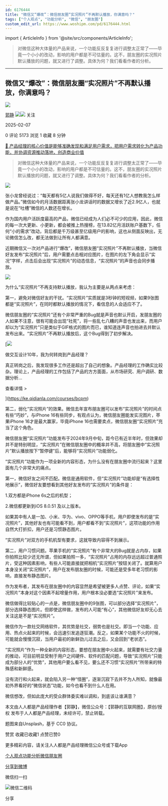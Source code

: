 ```yaml
---
id: 6176444
title: "微信又“爆改”：微信朋友圈“实况照片”不再默认播放，你满意吗？"
tags: ["个人观点", "功能分析", "微信", "朋友圈"]
custom_edit_url: https://www.woshipm.com/pd/6176444.html
---
```

import { ArticleInfo } from '@site/src/components/ArticleInfo';

<ArticleInfo
    author="郭静"
    authorLink="https://www.woshipm.com/u/138560"
    published="2025-02-07"
    views={5173}
    comments={0}
    collects={1}
/>

> 对微信这种大体量的产品来说，一个功能反反复复进行调整太正常了——毕竟一个小小的改动，影响的用户都是不可估量的。这不，朋友圈的实况照片默认播放的问题，就又进行了调整。具体为何？我们看看作者的分析。

---

## 微信又“爆改”：微信朋友圈“实况照片”不再默认播放，你满意吗？

[![](https://image.woshipm.com/wp-files/2016/12/37DFMO9nhXlutcl3ItzS.jpg!/both/72x72)](https://www.woshipm.com/u/138560)

[郭静](https://www.woshipm.com/u/138560) ![](https://static.woshipm.com/tag/1121_1@2x.png)![](https://static.woshipm.com/tag/2105_1@2x.png) 关注

2025-02-07

0 评论 5173 浏览 1 收藏 8 分钟

[🔗 产品经理的核心价值是能够准确发现和满足用户需求，把用户需求转化为产品功能，并协调资源推动落地，创造商业价值](https://ke.qidianla.com/courses/90pm)

> 对微信这种大体量的产品来说，一个功能反反复复进行调整太正常了——毕竟一个小小的改动，影响的用户都是不可估量的。这不，朋友圈的实况照片默认播放的问题，就又进行了调整。具体为何？我们看看作者的分析。

![](https://image.woshipm.com/2024/12/12/16165638-b83c-11ef-a799-00163e1bca14.png)

张小龙曾经说过：“每天都有5亿人说我们做得不好，每天还有1亿人想教我怎么样做产品。”微信如今的月活数据距离张小龙讲话时的数据又增长了近2.9亿人，也就是说在“吐槽”微信的人数还在增长。

作为国内用户活跃度最高的产品，微信已经成为人们必不可少的应用，因此，微信的每一次大更新、小更新，都会被推上热搜榜，在13.82亿月活跃账户基数下，任何“小的需求”改动，背后都是千万级甚至亿级用户的影响，这也从侧面反映出，无论微信怎么改，都无法做到让所有人都满意。

近期微信又一次对产品进行“爆改”，微信朋友圈“实况照片”不再默认播放，当微信好友发布“实况照片”后，用户需要点击相对应图片，在图片的左下角会显示“实况”字样，点击后会出现“实况照片”的动态信息，“实况照片”的声音也会同步播放。

![](https://image.woshipm.com/2025/02/06/fc09b4d4-e3e6-11ef-ad91-00163e09d72f.jpg)

为什么“实况照片”不再支持默认播放，我认为主要是从两点来考虑：

第一，避免对微信好友的干扰。“实况照片”实质就是3秒钟的短视频，如果9张图都是“实况照片”，在同时都默认播放的情况下，看信息的人会适应不了。

微信朋友圈的“实况照片”还有个非常严重的Bug就是声音也默认开启，发朋友圈的人如果不注意，很有可能会出现“社死”，将一些乱七八糟的声音也发出来，而用户却以为“实况照片”只是类似于GIF格式的图片而已，谁知道连声音也拍进去并默认发布出来。“实况照片”不再默认播放后，这个Bug得到了初步解决。

[![](https://image.woshipm.com/2023/08/02/769bf6f4-30e6-11ee-b3cb-00163e0b5ff3.png)

做交互设计10年，我为何转岗到产品经理？

真正转岗之后，我发现很多工作还是超出了自己的想象。产品经理的工作确实比较杂。理论上，产品经理的工作包括了产品的方方面面，从市场研究、用户调研、数据分析...

查看详情 >

](https://ke.qidianla.com/courses/bcpm)

第二，弱化“实况照片”的效果。微信去年宣布朋友圈可以发布“实况照片”的时间点有些“巧妙”，与iPhone 16有些同步，有观点认为，微信朋友圈能发实况图片，苹果iPhone 16才是最大赢家，毕竟iPhone 16也需要卖点，微信朋友圈“实况照片”充当了这个角色。

微信朋友圈“实况照片”功能发布于2024年9月中旬，距今已有近半年时，但效果却并不是特别明显，“实况照片”在微信朋友圈中的概率并不高，将朋友圈中“实况照片”默认播放按下“暂停键”后，能够将“实况照片”功能弱化。

“实况照片”功能作为一项全新的内容形态，为什么没有在朋友圈中流行起来？这里面有几个非常大的痛点。

第一，微信好友之间不匹配。微信是通用软件，但“实况照片”功能却是“有选择性地展示”，微信好友要想看到其他好友发布的“实况照片”的条件是：

1.双方都是iPhone 6s之后的机型；

2.微信都更新到iOS 8.0.51 及以上版本。

如果其中有人是一加、小米、华为、vivo、OPPO等手机，用户即使发布的是“实况照片”，其他好友也有可能看不到，用户都看不到“实况照片”，这项功能的作用自然大打折扣，用户还是习惯静态图片。

“实况照片”对双方的手机机型有要求，这就导致内容得不到展示。

第二，用户习惯问题。苹果手机的“实况照片”有个非常大的Bug就是占内存，如果你拍照比较少还无所谓，但如果拍照一多，“实况照片”占用的内存远远超过普通照片，受这种因素影响，有些人可能直接就把相机“实况照片”按钮关闭了。就算用户本身没关闭“实况照片”，用户在发布朋友圈的时候，可能还是受多年老习惯的影响，直接发布静态图片。

作为发布者，其发布在朋友圈中的内容显然是希望被更多人点赞、评论，如果“实况照片”本身对这个因素不起增量作用，用户根本没必要选“实况照片”来发布。

微信做得比较贴心的一点是，微信朋友圈中的9张图，可以部分选择“实况照片”，部分选择静态图片。但即使这样做，发布的人可能“有心”，其他微信好友却无心去关注这是不是“实况照片”。

微信作为一款社交网络软件，其优势是社交，弱势也是社交。即当一个功能、应用、热点火起来的时候，会迅速引发追逐狂潮。反之，如果某个功能不火的时候，可能就会慢慢沉寂，当用户最初的新鲜劲儿过去之后，又会回到“老状态”。

“实况照片”作为一种全新的内容形态，要想在朋友圈中火起来，就需要有社交力量的推动，可目前明显受制于用户之间硬件、软件的匹配问题，导致“实况照片”只能成为部分人的“优势”，其他用户要么看不见，要么还不习惯“实况照片”所带来的特殊感和新鲜感。

没有流行和火起来，就会陷入另一种“怪圈”，逐渐沉寂下去并不为人所知，就像最初外界看好的“微信状态”功能，如今也看不到什么人在用。

微信想改，但如此庞大的受众群体委实难以调和，到底该让谁满意？

本文由人人都是产品经理作者【郭静】，微信公众号：【郭静的互联网圈】，原创/授权 发布于人人都是产品经理，未经许可，禁止转载。

题图来自Unsplash，基于 CC0 协议。

赞赏 收藏已收藏1 点赞已赞0

更多精彩内容，请关注人人都是产品经理微信公众号或下载App

[个人观点](https://www.woshipm.com/tag/%e4%b8%aa%e4%ba%ba%e8%a7%82%e7%82%b9)[功能分析](https://www.woshipm.com/tag/%e5%8a%9f%e8%83%bd%e5%88%86%e6%9e%90)[微信](https://www.woshipm.com/tag/%e5%be%ae%e4%bf%a1)[朋友圈](https://www.woshipm.com/tag/%e6%9c%8b%e5%8f%8b%e5%9c%88)

[分享到微博](https://service.weibo.com/share/share.php?appkey=2775287854&title=微信又“爆改”：微信朋友圈“实况照片”不再默认播放，你满意吗？&url=https://www.woshipm.com/pd/6176444.html&pic=https://image.woshipm.com/2024/12/12/16165638-b83c-11ef-a799-00163e1bca14.png)

微信扫一扫

![微信二维码](https://api.pwmqr.com/qrcode/create/?url=https://www.woshipm.com/pd/6176444.html)

分享
